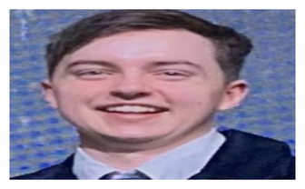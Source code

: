 <img src="https://raw.githubusercontent.com/ItalianSquirel/tate-website/main/Screenshot%202023-08-03%20at%202.31.38%20PM.png"  width="600" height="300">